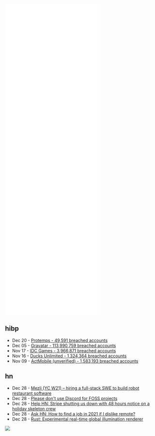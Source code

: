 ![Metrics](https://raw.githubusercontent.com/phixion/phixion/master/metrics.svg)

## hibp

<!--
for https://github.com/phixion/phixion/blob/main/.github/workflows/feeds.yml
-->
<!--START_SECTION:haveibeenpwnd-->
- Dec 20 - [Protemps - 49,591 breached accounts](https://haveibeenpwned.com/PwnedWebsites#Protemps)
- Dec 05 - [Gravatar - 113,990,759 breached accounts](https://haveibeenpwned.com/PwnedWebsites#Gravatar)
- Nov 17 - [IDC Games - 3,966,871 breached accounts](https://haveibeenpwned.com/PwnedWebsites#IDCGames)
- Nov 16 - [Ducks Unlimited - 1,324,364 breached accounts](https://haveibeenpwned.com/PwnedWebsites#DucksUnlimited)
- Nov 09 - [ActMobile (unverified) - 1,583,193 breached accounts](https://haveibeenpwned.com/PwnedWebsites#ActMobile)
<!--END_SECTION:haveibeenpwnd-->

## hn

<!--
for https://github.com/phixion/phixion/blob/main/.github/workflows/feeds.yml
-->
<!--START_SECTION:hn-->
- Dec 28 - [Mezli (YC W21) – hiring a full-stack SWE to build robot restaurant software](https://www.mezli.com/careers)
- Dec 28 - [Please don't use Discord for FOSS projects](https://drewdevault.com/2021/12/28/Dont-use-Discord-for-FOSS.html)
- Dec 28 - [Help HN: Stripe shutting us down with 48 hours notice on a holiday skeleton crew](https://news.ycombinator.com/item?id=29712023)
- Dec 28 - [Ask HN: How to find a job in 2021 if I dislike remote?](https://news.ycombinator.com/item?id=29711622)
- Dec 28 - [Rust: Experimental real-time global illumination renderer](https://github.com/EmbarkStudios/kajiya)
<!--END_SECTION:hn-->

<!--
for https://yhype.me
-->
![](https://hit.yhype.me/github/profile?user_id=13013670)
